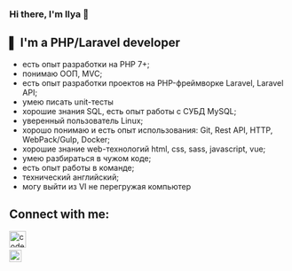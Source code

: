 ### Hi there, I'm Ilya 👋


## ▌ I'm a PHP/Laravel developer

- есть опыт разработки на PHP 7+;
- понимаю ООП, MVC;
- есть опыт разработки проектов на PHP-фреймворке Laravel, Laravel API;
- умею писать unit-тесты
- хорошие знания SQL, есть опыт работы с СУБД MySQL;
- уверенный пользователь Linux;
- хорошо понимаю и есть опыт использования: Git, Rest API, HTTP, WebPack/Gulp, Docker;
- хорошие знание web-технологий html, css, sass, javascript, vue;
- умею разбираться в чужом коде;
- есть опыт работы в команде;
- технический английский;
- могу выйти из VI не перегружая компьютер

## Connect with me:


[<img align="left" alt="codeSTACKr | Instagram" width="30px" src="https://upload.wikimedia.org/wikipedia/commons/8/83/Telegram_2019_Logo.svg" />][telegram]
<br />
<br />
[<img align="left" alt="codeSTACKr | Instagram" width="22px" src="https://upload.wikimedia.org/wikipedia/commons/7/7e/Gmail_icon_%282020%29.svg" />][gmail]




[telegram]: https://t.me/cyberpunk3351
[gmail]: mailto:ilyaphp@gmail.com